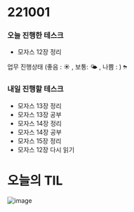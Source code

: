 # 221001

### 오늘 진행한 테스크

- 모자스 12장 정리

업무 진행상태 (좋음 : ☀ , 보통: 🌤 , 나쁨 : )
`⛈`

### 내일 진행할 테스크

- 모자스 13장 정리
- 모자스 13장 공부
- 모자스 14장 정리
- 모자스 14장 공부
- 모자스 15장 정리
- 모자스 12장 다시 읽기

# 오늘의 TIL

![image](https://user-images.githubusercontent.com/64801796/193414135-be398329-93bb-407b-afe2-20abeb079ed6.png)
